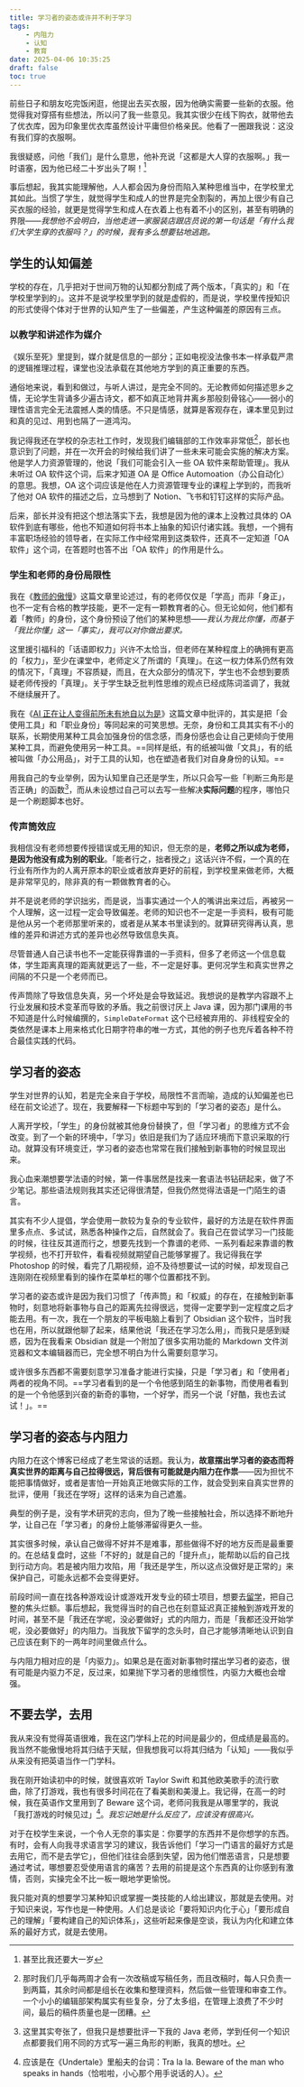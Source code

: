 ```yaml
---
title: 学习者的姿态或许并不利于学习
tags:
    - 内阻力
    - 认知
    - 教育
date: 2025-04-06 10:35:25
draft: false
toc: true
---
```


前些日子和朋友吃完饭闲逛，他提出去买衣服，因为他确实需要一些新的衣服。他觉得我对穿搭有些想法，所以问了我一些意见。我其实很少在线下购衣，就带他去了优衣库，因为印象里优衣库虽然设计平庸但价格亲民。他看了一圈跟我说：这没有我们穿的衣服啊。

我很疑惑，问他「我们」是什么意思，他补充说「这都是大人穿的衣服啊。」我一时语塞，因为他已经二十岁出头了啊！[^1]

<!--more-->

事后想起，我其实能理解他，人人都会因为身份而陷入某种思维当中，在学校里尤其如此。当惯了学生，就觉得学生和成人的世界是完全割裂的，再加上很少有自己买衣服的经验，就更是觉得学生和成人在衣着上也有着不小的区别，甚至有明确的界限——*我想他不会明白，当他走进一家服装店跟店员说的第一句话是「有什么我们大学生穿的衣服吗？」的时候，我有多么想要钻地逃跑。*

## 学生的认知偏差

学校的存在，几乎把对于世间万物的认知都分割成了两个版本，「真实的」和「在学校里学到的」。这并不是说学校里学到的就是虚假的，而是说，学校里传授知识的形式使得个体对于世界的认知产生了一些偏差，产生这种偏差的原因有三点。

### 以教学和讲述作为**媒介**

《娱乐至死》里提到，媒介就是信息的一部分；正如电视没法像书本一样承载严肃的逻辑推理过程，课堂也没法承载在其他地方学到的真正重要的东西。

通俗地来说，看到和做过，与听人讲过，是完全不同的。无论教师如何描述思乡之情，无论学生背诵多少遍古诗文，都不如真正地背井离乡那般刻骨铭心——弱小的理性语言完全无法震撼人类的情感。不只是情感，就算是客观存在，课本里见到过和真的见过、用到也隔了一道鸿沟。

我记得我还在学校的杂志社工作时，发现我们编辑部的工作效率非常低[^2]，部长也意识到了问题，并在一次开会的时候给我们讲了一些未来可能会实施的解决方案。他是学人力资源管理的，他说「我们可能会引入一些 OA 软件来帮助管理」。我从未听过 OA 软件这个词，后来才知道 OA 是 Office Automoation（办公自动化）的意思。我想，OA 这个词应该是他在人力资源管理专业的课程上学到的，而我听了他对 OA 软件的描述之后，立马想到了 Notion、飞书和钉钉这样的实际产品。

后来，部长并没有把这个想法落实下去，我想是因为他的课本上没教过具体的 OA 软件到底有哪些，他也不知道如何将书本上抽象的知识付诸实践。我想，一个拥有丰富职场经验的领导者，在实际工作中经常用到这类软件，还真不一定知道「OA 软件」这个词，在答题时也答不出「OA 软件」的作用是什么。

### 学生和老师的**身份**局限性

我在《[教师的傲慢](/posts/教师的傲慢/)》这篇文章里论述过，有的老师仅仅是「学高」而非「身正」，也不一定有合格的教学技能，更不一定有一颗教育者的心。但无论如何，他们都有着「教师」的身份，这个身份预设了他们的某种思想——*我认为我比你懂，而基于「我比你懂」这一「事实」，我可以对你做出要求。*

这里援引福科的「话语即权力」兴许不太恰当，但老师在某种程度上的确拥有更高的「权力」，至少在课堂中，老师定义了所谓的「真理」。在这一权力体系仍然有效的情况下，「真理」不容质疑，而且，在大众部分的情况下，学生也不会想到要质疑老师传授的「真理」。关于学生缺乏批判性思维的观点已经成陈词滥调了，我就不继续展开了。

我在《[AI 正在让人变得前所未有地自以为是](/posts/ai-正在让人变得前所未有地自以为是/)》这篇文章中批评的，其实是把「会使用工具」和「职业身份」等同起来的可笑思想。无奈，身份和工具其实有不小的联系，长期使用某种工具会加强身份的信念感，而身份感也会让自己更倾向于使用某种工具，而避免使用另一种工具。==同样是纸，有的纸被叫做「文具」，有的纸被叫做「办公用品」，对于工具的认知，也在塑造者我们对自身身份的认知。==

用我自己的专业举例，因为认知里自己还是学生，所以只会写一些「判断三角形是否正确」的函数[^3]，而从未设想过自己可以去写一些解决**实际问题**的程序，哪怕只是一个刷题脚本也好。

### 传声筒效应

我相信没有老师想要传授错误或无用的知识，但无奈的是，**老师之所以成为老师，是因为他没有成为别的职业**。「能者行之，拙者授之」这话兴许不假，一个真的在行业有所作为的人离开原本的职业或者放弃更好的前程，到学校里来做老师，大概是非常罕见的，除非真的有一颗做教育者的心。

并不是说老师的学识拙劣，而是说，当事实通过一个人的嘴讲出来过后，再被另一个人理解，这一过程一定会导致偏差。老师的知识也不一定是一手资料，极有可能是他从另一个老师那里听来的，或者是从某本书里读到的。就算研究得再认真，思维的差异和讲述方式的差异也必然导致信息失真。

尽管普通人自己读书也不一定能获得靠谱的一手资料，但多了老师这一个信息载体，学生距离真理的距离就更远了一些，不一定是好事。更何况学生和真实世界之间隔的不只是一个老师而已。

传声筒除了导致信息失真，另一个坏处是会导致延迟。我想说的是教学内容跟不上行业发展和技术变革而导致的矛盾。我之前很讨厌上 Java 课，因为那门课用的书不知道是什么时候编撰的，`SimpleDateFormat` 这个已经被弃用的、非线程安全的类依然是课本上用来格式化日期字符串的唯一方式，其他的例子也充斥着各种不符合最佳实践的代码。

## 学习者的姿态

学生对世界的认知，若是完全来自于学校，局限性不言而喻，造成的认知偏差也已经在前文论述了。现在，我要解释一下标题中写到的「学习者的姿态」是什么。

人离开学校，「学生」的身份就被其他身份替换了，但「学习者」的思维方式不会改变。到了一个新的环境中，「学习」依旧是我们为了适应环境而下意识采取的行动。就算没有环境变迁，学习者的姿态也常常在我们接触到新事物的时候显现出来。

我心血来潮想要学法语的时候，第一件事居然是找来一套语法书钻研起来，做了不少笔记。那些语法规则我其实还记得很清楚，但我仍然觉得法语是一门陌生的语言。

其实有不少人提倡，学会使用一款较为复杂的专业软件，最好的方法是在软件界面里多点点、多试试，熟悉各种操作之后，自然就会了。我自己在尝试学习一门技能的时候，往往反其道而行之，想要先找到一个靠谱的老师、一系列看起来靠谱的教学视频，也不打开软件，看看视频就期望自己能够掌握了。我记得我在学 Photoshop 的时候，看完了几期视频，迫不及待想要试一试的时候，却发现自己连刚刚在视频里看到的操作在菜单栏的哪个位置都找不到。

学习者的姿态或许是因为我们习惯了「传声筒」和「权威」的存在，在接触到新事物时，刻意地将新事物与自己的距离先拉得很远，觉得一定要学到一定程度之后才能去用。有一次，我在一个朋友的平板电脑上看到了 Obsidian 这个软件，当时我也在用，所以就跟他聊了起来，结果他说「我还在学习怎么用」，而我只是感到疑惑，因为在我看来 Obsidian 就是一个附加了很多实用功能的 Markdown 文件浏览器和文本编辑器而已，完全想不明白为什么需要刻意学习。

或许很多东西都不需要刻意学习准备才能进行实操，只是「学习者」和「使用者」两者的视角不同。==学习者看到的是一个令他感到陌生的新事物，而使用者看到的是一个令他感到兴奋的新奇的事物，一个好学，而另一个说「好酷，我也去试试！」。==

## 学习者的姿态与内阻力

内阻力在这个博客已经成了老生常谈的话题。我认为，**故意摆出学习者的姿态而将真实世界的距离与自己拉得很远，背后很有可能就是内阻力在作祟**——因为担忧不能把事情做好，或者是害怕一开始真正地做实际的工作，就会受到来自真实世界的批评，便用「我还在学呀」这样的话来为自己遮羞。

典型的例子是，没有学术研究的志向，但为了晚一些接触社会，所以选择不断地升学，让自己在「学习者」的身份上能够滞留得更久一些。

其实很多时候，承认自己做得不好并不是难事，那些做得不好的地方反而是最重要的。在总结复盘时，这些「不好的」就是自己的「提升点」，能帮助以后的自己找到行动方向。若是被内阻力攻陷，用「我还是学生，所以这点没做好是正常的」来保护自己，可能永远都不会变得更好。

前段时间一直在找各种游戏设计或游戏开发专业的硕士项目，想要去[留学](/tags/留学/)，把自己整的焦头烂额。事后想起，我觉得当时的自己也在刻意延迟真正接触到游戏开发的时间，甚至不是「我还在学呢，没必要做好」式的内阻力，而是「我都还没开始学呢，没必要做好」的内阻力。当我放下留学的念头时，自己才能够清晰地认识到自己应该在剩下的一两年时间里做点什么。

与内阻力相对应的是「内驱力」。如果总是在面对新事物时摆出学习者的姿态，很有可能是内驱力不足，反过来，如果抛下学习者的思维惯性，内驱力大概也会增强。

## 不要去学，去用

我从来没有觉得英语很难，我在这门学科上花的时间是最少的，但成绩是最高的。我当然不能傲慢地将其归结于天赋，但我想我可以将其归结为「认知」——我似乎从来没有把英语当作一门学科。

我在刚开始读初中的时候，就很喜欢听 Taylor Swift 和其他欧美歌手的流行歌曲，除了打游戏，我也有很多时间花在了看美剧和美漫上。我记得，在高一的时候，我在英语作文里用到了 Beware 这个词，老师问我我是从哪里学的，我说「我打游戏的时候见过」[^4]。*我忘记她是什么反应了，应该没有很高兴。*

对于在校学生来说，一个令人无奈的事实是：你要学的东西并不是你想学的东西。有时，会有人向我寻求语言学习的建议，我告诉他们「学习一门语言的最好方式是去用它，而不是去学它」，但他们往往会感到失望，因为他们憎恶语言，只是想要通过考试，哪想要忍受使用语言的痛苦？去用的前提是这个东西真的让你感到有激情，否则，实操完全不比一板一眼地学更愉悦。

我只能对真的想要学习某种知识或掌握一类技能的人给出建议，那就是去使用。对于知识来说，写作也是一种使用。人们总是谈论「要将知识内化于心」「要形成自己的理解」「要构建自己的知识体系」，这些听起来像是空谈，我认为内化和建立体系的最好方式，就是去使用。

[^1]: 甚至比我还要大一岁
[^2]: 那时我们几乎每两周才会有一次改稿或写稿任务，而且改稿时，每人只负责一到两篇，其余时间都是组长在收集和整理资料，然后做一些管理和审查工作。一个小小的编辑部架构属实有些复杂，分了太多组，在管理上浪费了不少时间，最后的稿件质量也是一团糟。
[^3]: 这里其实夸张了，但我只是想要批评一下我的 Java 老师，学到任何一个知识点都要我们用不同的方式写一遍三角形的判断，我真的想吐。
[^4]: 应该是在《Undertale》里船夫的台词：Tra la la. Beware of the man who speaks in hands（恰啦啦，小心那个用手说话的人）。
